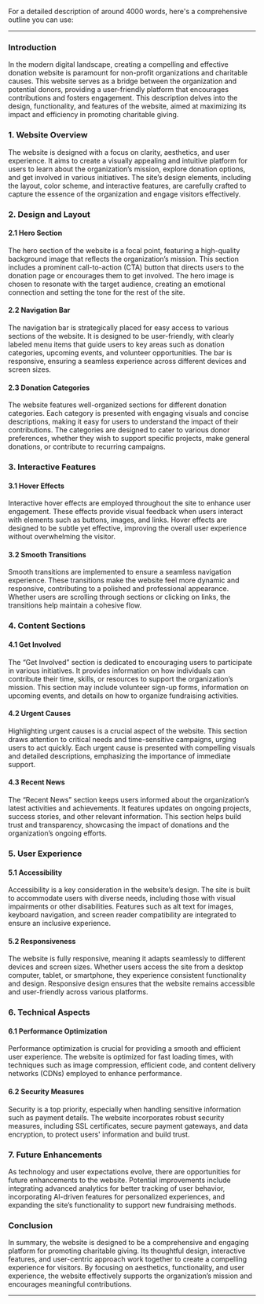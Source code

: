 For a detailed description of around 4000 words, here's a comprehensive outline you can use:

---

### Introduction

In the modern digital landscape, creating a compelling and effective donation website is paramount for non-profit organizations and charitable causes. This website serves as a bridge between the organization and potential donors, providing a user-friendly platform that encourages contributions and fosters engagement. This description delves into the design, functionality, and features of the website, aimed at maximizing its impact and efficiency in promoting charitable giving.

### 1. **Website Overview**

The website is designed with a focus on clarity, aesthetics, and user experience. It aims to create a visually appealing and intuitive platform for users to learn about the organization’s mission, explore donation options, and get involved in various initiatives. The site’s design elements, including the layout, color scheme, and interactive features, are carefully crafted to capture the essence of the organization and engage visitors effectively.

### 2. **Design and Layout**

#### 2.1 **Hero Section**

The hero section of the website is a focal point, featuring a high-quality background image that reflects the organization’s mission. This section includes a prominent call-to-action (CTA) button that directs users to the donation page or encourages them to get involved. The hero image is chosen to resonate with the target audience, creating an emotional connection and setting the tone for the rest of the site.

#### 2.2 **Navigation Bar**

The navigation bar is strategically placed for easy access to various sections of the website. It is designed to be user-friendly, with clearly labeled menu items that guide users to key areas such as donation categories, upcoming events, and volunteer opportunities. The bar is responsive, ensuring a seamless experience across different devices and screen sizes.

#### 2.3 **Donation Categories**

The website features well-organized sections for different donation categories. Each category is presented with engaging visuals and concise descriptions, making it easy for users to understand the impact of their contributions. The categories are designed to cater to various donor preferences, whether they wish to support specific projects, make general donations, or contribute to recurring campaigns.

### 3. **Interactive Features**

#### 3.1 **Hover Effects**

Interactive hover effects are employed throughout the site to enhance user engagement. These effects provide visual feedback when users interact with elements such as buttons, images, and links. Hover effects are designed to be subtle yet effective, improving the overall user experience without overwhelming the visitor.

#### 3.2 **Smooth Transitions**

Smooth transitions are implemented to ensure a seamless navigation experience. These transitions make the website feel more dynamic and responsive, contributing to a polished and professional appearance. Whether users are scrolling through sections or clicking on links, the transitions help maintain a cohesive flow.

### 4. **Content Sections**

#### 4.1 **Get Involved**

The “Get Involved” section is dedicated to encouraging users to participate in various initiatives. It provides information on how individuals can contribute their time, skills, or resources to support the organization’s mission. This section may include volunteer sign-up forms, information on upcoming events, and details on how to organize fundraising activities.

#### 4.2 **Urgent Causes**

Highlighting urgent causes is a crucial aspect of the website. This section draws attention to critical needs and time-sensitive campaigns, urging users to act quickly. Each urgent cause is presented with compelling visuals and detailed descriptions, emphasizing the importance of immediate support.

#### 4.3 **Recent News**

The “Recent News” section keeps users informed about the organization’s latest activities and achievements. It features updates on ongoing projects, success stories, and other relevant information. This section helps build trust and transparency, showcasing the impact of donations and the organization’s ongoing efforts.

### 5. **User Experience**

#### 5.1 **Accessibility**

Accessibility is a key consideration in the website’s design. The site is built to accommodate users with diverse needs, including those with visual impairments or other disabilities. Features such as alt text for images, keyboard navigation, and screen reader compatibility are integrated to ensure an inclusive experience.

#### 5.2 **Responsiveness**

The website is fully responsive, meaning it adapts seamlessly to different devices and screen sizes. Whether users access the site from a desktop computer, tablet, or smartphone, they experience consistent functionality and design. Responsive design ensures that the website remains accessible and user-friendly across various platforms.

### 6. **Technical Aspects**

#### 6.1 **Performance Optimization**

Performance optimization is crucial for providing a smooth and efficient user experience. The website is optimized for fast loading times, with techniques such as image compression, efficient code, and content delivery networks (CDNs) employed to enhance performance.

#### 6.2 **Security Measures**

Security is a top priority, especially when handling sensitive information such as payment details. The website incorporates robust security measures, including SSL certificates, secure payment gateways, and data encryption, to protect users' information and build trust.

### 7. **Future Enhancements**

As technology and user expectations evolve, there are opportunities for future enhancements to the website. Potential improvements include integrating advanced analytics for better tracking of user behavior, incorporating AI-driven features for personalized experiences, and expanding the site’s functionality to support new fundraising methods.

### Conclusion

In summary, the website is designed to be a comprehensive and engaging platform for promoting charitable giving. Its thoughtful design, interactive features, and user-centric approach work together to create a compelling experience for visitors. By focusing on aesthetics, functionality, and user experience, the website effectively supports the organization’s mission and encourages meaningful contributions.

---
